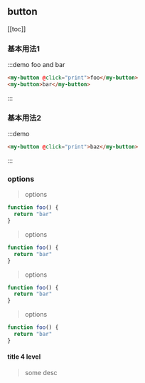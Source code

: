 <style>
.my-button {
  margin: 0 10px 10px 0;
}
</style>

<script>
console.log("button docs");
// it works
export default {
  methods: {
    print (e) {
      console.log(e.target)
    }
  }
}
</script>

## button

[[toc]]

### 基本用法1

:::demo foo and bar

```html
<my-button @click="print">foo</my-button>
<my-button>bar</my-button>
```

:::

### 基本用法2

:::demo

```html
<my-button @click="print">baz</my-button>
```

:::

### options

> options

```js
function foo() {
  return "bar"
}
```

> options

```js
function foo() {
  return "bar"
}
```

> options

```js
function foo() {
  return "bar"
}
```

> options

```js
function foo() {
  return "bar"
}
```

#### title 4 level

> some desc
